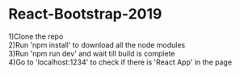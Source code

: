 # React-Bootstrap-2019

1)Clone the repo <br /> 
2)Run 'npm install' to download all the node modules <br />
3)Run 'npm run dev' and wait till build is complete <br />
4)Go to 'localhost:1234' to check if there is 'React App' in the page <br />